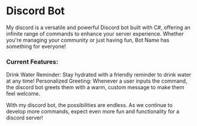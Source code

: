# Discord Bot

My discord is a versatile and powerful Discord bot built with C#, offering an infinite range of commands to enhance your server experience. Whether you're managing your community or just having fun, Bot Name has something for everyone!

### Current Features:
Drink Water Reminder: Stay hydrated with a friendly reminder to drink water at any time!
Personalized Greeting: Whenever a user inputs the command, the discord bot greets them with a warm, custom message to make them feel welcome.

With my discord bot, the possibilities are endless. As we continue to develop more commands, expect even more fun and functionality for a discord server!
